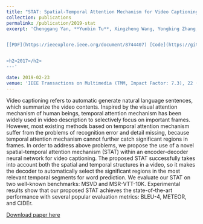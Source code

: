 ```yaml
---
title: "STAT: Spatial-Temporal Attention Mechanism for Video Captioning"
collection: publications
permalink: /publication/2019-stat
excerpt: 'Chenggang Yan, **Yunbin Tu**, Xingzheng Wang, Yongbing Zhang, Xinhong Hao, Yongdong Zhang, Qionghai Dai.


[[PDF](https://ieeexplore.ieee.org/document/8744407) [Code](https://github.com/tuyunbin/Video-Description-with-Spatial-Temporal-Attention)]


<h2>2017</h2>
---'

date: 2019-02-23
venue: 'IEEE Transactions on Multimedia (TMM, Impact Factor: 7.3), 22 (1): 229-241, June'
---
```


Video captioning refers to automatic generate natural language sentences, which summarize the video contents. Inspired by the visual attention mechanism of human beings, temporal attention mechanism has been widely used in video description to selectively focus on important frames. However, most existing methods based on temporal attention mechanism suffer from the problems of recognition error and detail missing, because temporal attention mechanism cannot further catch significant regions in frames. In order to address above problems, we propose the use of a novel spatial-temporal attention mechanism (STAT) within an encoder-decoder neural network for video captioning. The proposed STAT successfully takes into account both the spatial and temporal structures in a video, so it makes the decoder to automatically select the significant regions in the most relevant temporal segments for word prediction. We evaluate our STAT on two well-known benchmarks: MSVD and MSR-VTT-10K. Experimental results show that our proposed STAT achieves the state-of-the-art performance with several popular evaluation metrics: BLEU-4, METEOR, and CIDEr.


[Download paper here](https://ieeexplore.ieee.org/document/8744407)
